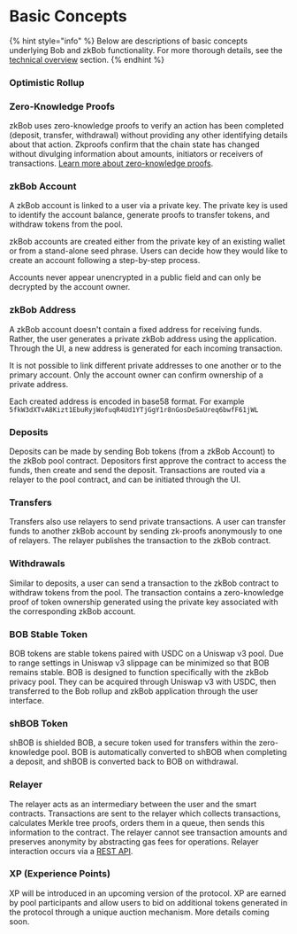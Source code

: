 # Basic Concepts

{% hint style="info" %}
Below are descriptions of basic concepts underlying Bob and zkBob functionality. For more thorough details, see the [technical overview](broken-reference) section.
{% endhint %}

### Optimistic Rollup



### Zero-Knowledge Proofs

zkBob uses zero-knowledge proofs to verify an action has been completed (deposit, transfer, withdrawal) without providing any other identifying details about that action. Zkproofs confirm that the chain state has changed without divulging information about amounts, initiators or receivers of transactions. [Learn more about zero-knowledge proofs](https://en.wikipedia.org/wiki/Zero-knowledge\_proof).

### zkBob Account

A zkBob account is linked to a user via a private key. The private key is used to identify the account balance, generate proofs to transfer tokens, and withdraw tokens from the pool.&#x20;

zkBob accounts are created either from the private key of an existing wallet or from a stand-alone seed phrase. Users can decide how they would like to create an account following a step-by-step process.

Accounts never appear unencrypted in a public field and can only be decrypted by the account owner.

### zkBob Address

A zkBob account doesn't contain a fixed address for receiving funds. Rather, the user generates a private zkBob address using the application. Through the UI, a new address is generated for each incoming transaction.&#x20;

It is not possible to link different private addresses to one another or to the primary account. Only the account owner can confirm ownership of a private address.

Each created address is encoded in base58 format. For example `5fkW3dXTvA8Kizt1EbuRyjWofuqR4Ud1YTjGgY1r8nGosDeSaUreq6bwfF61jWL`

### **Deposits**

Deposits can be made by sending Bob tokens (from a zkBob Account) to the zkBob pool contract. Depositors first approve the contract to access the funds, then create and send the deposit. Transactions are routed via a relayer to the pool contract, and can be initiated through the UI.

### **Transfers**

Transfers also use relayers to send private transactions. A user can transfer funds to another zkBob account by sending zk-proofs anonymously to one of relayers. The relayer publishes the transaction to the zkBob contract.

### Withdrawals

Similar to deposits, a user can send a transaction to the zkBob contract to withdraw tokens from the pool. The transaction contains a zero-knowledge proof of token ownership generated using the private key associated with the corresponding zkBob account.

### **BOB Stable Token**

BOB tokens are stable tokens paired with USDC on a Uniswap v3 pool. Due to range settings in Uniswap v3 slippage can be minimized so that BOB remains stable. BOB is designed to function specifically with the zkBob privacy pool. They can be acquired through Uniswap v3 with USDC, then transferred to the Bob rollup and zkBob application through the user interface.

### **shBOB Token**

shBOB is shielded BOB, a secure token used for transfers within the zero-knowledge pool.  BOB is automatically converted to shBOB when completing a deposit, and shBOB is converted back to BOB on withdrawal.

### Relayer

The relayer acts as an intermediary between the user and the smart contracts. Transactions are sent to the relayer which collects transactions, calculates Merkle tree proofs, orders them in a queue, then sends this information to the contract. The relayer cannot see transaction amounts and preserves anonymity by abstracting gas fees for operations. Relayer interaction occurs via a [REST API](../implementation/high-level-overview/relayer-node/rest-api.md).

### XP (Experience Points)

XP will be introduced in an upcoming version of the protocol. XP are earned by pool participants and allow users to bid on additional tokens generated in the protocol through a unique auction mechanism. More details coming soon.

